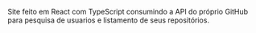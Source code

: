 Site feito em React com TypeScript consumindo a API do próprio GitHub para pesquisa de usuarios e listamento de seus repositórios.

